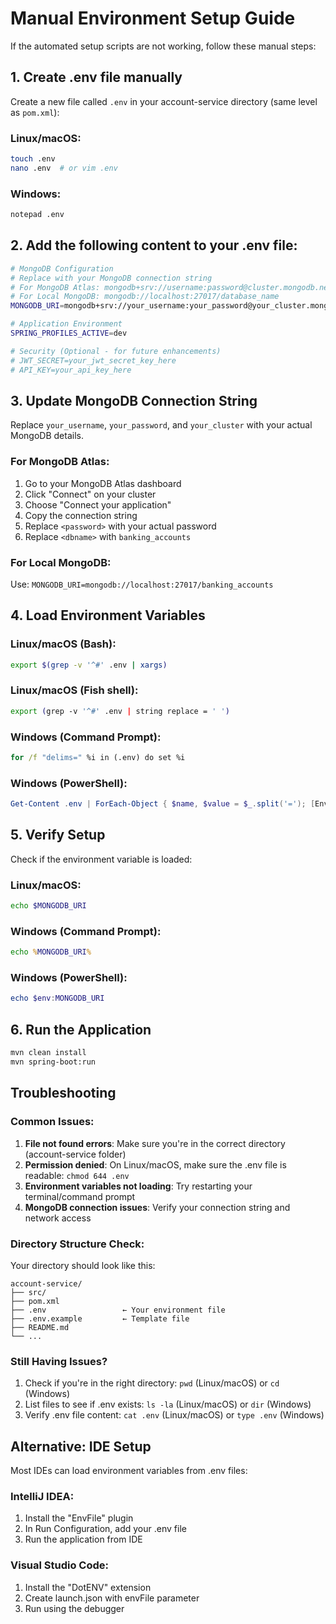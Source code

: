 # Manual Environment Setup Guide

If the automated setup scripts are not working, follow these manual steps:

## 1. Create .env file manually

Create a new file called `.env` in your account-service directory (same level as `pom.xml`):

### Linux/macOS:
```bash
touch .env
nano .env  # or vim .env
```

### Windows:
```cmd
notepad .env
```

## 2. Add the following content to your .env file:

```bash
# MongoDB Configuration
# Replace with your MongoDB connection string
# For MongoDB Atlas: mongodb+srv://username:password@cluster.mongodb.net/database_name
# For Local MongoDB: mongodb://localhost:27017/database_name
MONGODB_URI=mongodb+srv://your_username:your_password@your_cluster.mongodb.net/banking_accounts

# Application Environment
SPRING_PROFILES_ACTIVE=dev

# Security (Optional - for future enhancements)
# JWT_SECRET=your_jwt_secret_key_here
# API_KEY=your_api_key_here
```

## 3. Update MongoDB Connection String

Replace `your_username`, `your_password`, and `your_cluster` with your actual MongoDB details.

### For MongoDB Atlas:
1. Go to your MongoDB Atlas dashboard
2. Click "Connect" on your cluster
3. Choose "Connect your application"
4. Copy the connection string
5. Replace `<password>` with your actual password
6. Replace `<dbname>` with `banking_accounts`

### For Local MongoDB:
Use: `MONGODB_URI=mongodb://localhost:27017/banking_accounts`

## 4. Load Environment Variables

### Linux/macOS (Bash):
```bash
export $(grep -v '^#' .env | xargs)
```

### Linux/macOS (Fish shell):
```bash
export (grep -v '^#' .env | string replace = ' ')
```

### Windows (Command Prompt):
```cmd
for /f "delims=" %i in (.env) do set %i
```

### Windows (PowerShell):
```powershell
Get-Content .env | ForEach-Object { $name, $value = $_.split('='); [Environment]::SetEnvironmentVariable($name, $value) }
```

## 5. Verify Setup

Check if the environment variable is loaded:

### Linux/macOS:
```bash
echo $MONGODB_URI
```

### Windows (Command Prompt):
```cmd
echo %MONGODB_URI%
```

### Windows (PowerShell):
```powershell
echo $env:MONGODB_URI
```

## 6. Run the Application

```bash
mvn clean install
mvn spring-boot:run
```

## Troubleshooting

### Common Issues:

1. **File not found errors**: Make sure you're in the correct directory (account-service folder)
2. **Permission denied**: On Linux/macOS, make sure the .env file is readable: `chmod 644 .env`
3. **Environment variables not loading**: Try restarting your terminal/command prompt
4. **MongoDB connection issues**: Verify your connection string and network access

### Directory Structure Check:
Your directory should look like this:
```
account-service/
├── src/
├── pom.xml
├── .env                 ← Your environment file
├── .env.example         ← Template file
├── README.md
└── ...
```

### Still Having Issues?

1. Check if you're in the right directory: `pwd` (Linux/macOS) or `cd` (Windows)
2. List files to see if .env exists: `ls -la` (Linux/macOS) or `dir` (Windows)
3. Verify .env file content: `cat .env` (Linux/macOS) or `type .env` (Windows)

## Alternative: IDE Setup

Most IDEs can load environment variables from .env files:

### IntelliJ IDEA:
1. Install the "EnvFile" plugin
2. In Run Configuration, add your .env file
3. Run the application from IDE

### Visual Studio Code:
1. Install the "DotENV" extension
2. Create launch.json with envFile parameter
3. Run using the debugger